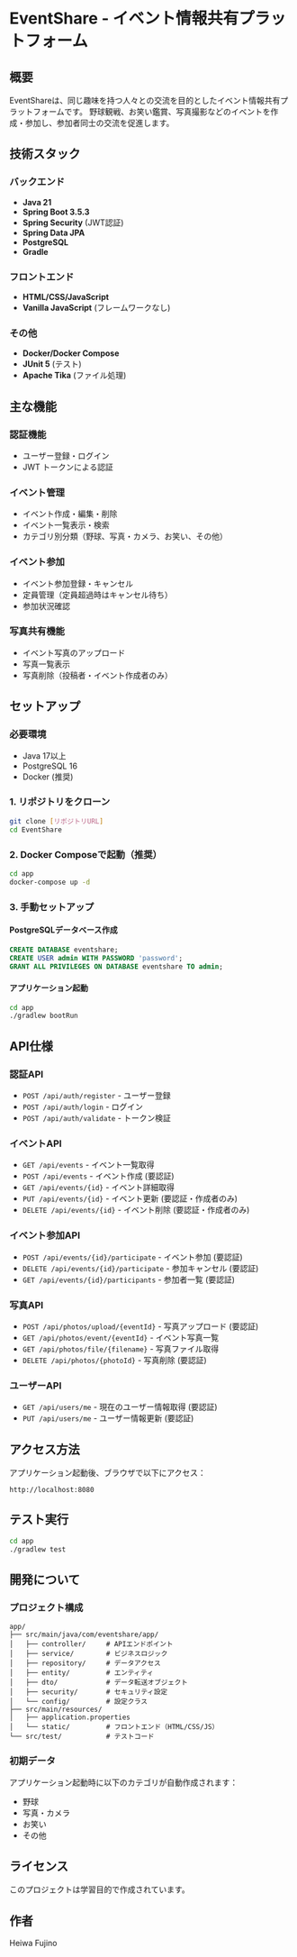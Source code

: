 # EventShare - イベント情報共有プラットフォーム

## 概要
EventShareは、同じ趣味を持つ人々との交流を目的としたイベント情報共有プラットフォームです。
野球観戦、お笑い鑑賞、写真撮影などのイベントを作成・参加し、参加者同士の交流を促進します。

## 技術スタック

### バックエンド
- **Java 21**
- **Spring Boot 3.5.3**
- **Spring Security** (JWT認証)
- **Spring Data JPA**
- **PostgreSQL**
- **Gradle**

### フロントエンド
- **HTML/CSS/JavaScript**
- **Vanilla JavaScript** (フレームワークなし)

### その他
- **Docker/Docker Compose**
- **JUnit 5** (テスト)
- **Apache Tika** (ファイル処理)

## 主な機能

### 認証機能
- ユーザー登録・ログイン
- JWT トークンによる認証

### イベント管理
- イベント作成・編集・削除
- イベント一覧表示・検索
- カテゴリ別分類（野球、写真・カメラ、お笑い、その他）

### イベント参加
- イベント参加登録・キャンセル
- 定員管理（定員超過時はキャンセル待ち）
- 参加状況確認

### 写真共有機能
- イベント写真のアップロード
- 写真一覧表示
- 写真削除（投稿者・イベント作成者のみ）

## セットアップ

### 必要環境
- Java 17以上
- PostgreSQL 16
- Docker (推奨)

### 1. リポジトリをクローン
```bash
git clone [リポジトリURL]
cd EventShare
```

### 2. Docker Composeで起動（推奨）
```bash
cd app
docker-compose up -d
```

### 3. 手動セットアップ

#### PostgreSQLデータベース作成
```sql
CREATE DATABASE eventshare;
CREATE USER admin WITH PASSWORD 'password';
GRANT ALL PRIVILEGES ON DATABASE eventshare TO admin;
```

#### アプリケーション起動
```bash
cd app
./gradlew bootRun
```

## API仕様

### 認証API
- `POST /api/auth/register` - ユーザー登録
- `POST /api/auth/login` - ログイン
- `POST /api/auth/validate` - トークン検証

### イベントAPI
- `GET /api/events` - イベント一覧取得
- `POST /api/events` - イベント作成 (要認証)
- `GET /api/events/{id}` - イベント詳細取得
- `PUT /api/events/{id}` - イベント更新 (要認証・作成者のみ)
- `DELETE /api/events/{id}` - イベント削除 (要認証・作成者のみ)

### イベント参加API
- `POST /api/events/{id}/participate` - イベント参加 (要認証)
- `DELETE /api/events/{id}/participate` - 参加キャンセル (要認証)
- `GET /api/events/{id}/participants` - 参加者一覧 (要認証)

### 写真API
- `POST /api/photos/upload/{eventId}` - 写真アップロード (要認証)
- `GET /api/photos/event/{eventId}` - イベント写真一覧
- `GET /api/photos/file/{filename}` - 写真ファイル取得
- `DELETE /api/photos/{photoId}` - 写真削除 (要認証)

### ユーザーAPI
- `GET /api/users/me` - 現在のユーザー情報取得 (要認証)
- `PUT /api/users/me` - ユーザー情報更新 (要認証)

## アクセス方法

アプリケーション起動後、ブラウザで以下にアクセス：
```
http://localhost:8080
```

## テスト実行

```bash
cd app
./gradlew test
```

## 開発について

### プロジェクト構成
```
app/
├── src/main/java/com/eventshare/app/
│   ├── controller/     # APIエンドポイント
│   ├── service/        # ビジネスロジック
│   ├── repository/     # データアクセス
│   ├── entity/         # エンティティ
│   ├── dto/            # データ転送オブジェクト
│   ├── security/       # セキュリティ設定
│   └── config/         # 設定クラス
├── src/main/resources/
│   ├── application.properties
│   └── static/         # フロントエンド（HTML/CSS/JS）
└── src/test/           # テストコード
```

### 初期データ
アプリケーション起動時に以下のカテゴリが自動作成されます：
- 野球
- 写真・カメラ
- お笑い
- その他

## ライセンス
このプロジェクトは学習目的で作成されています。

## 作者
Heiwa Fujino
